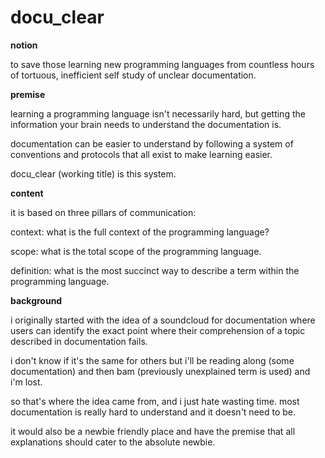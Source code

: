 docu_clear
==========
<b>notion</b>
 
to save those learning new programming languages from countless hours  
of tortuous, inefficient self study of unclear documentation. 

<b>premise</b>  

learning a programming language isn't necessarily hard, but getting the  
information your brain needs to understand the documentation is. 

documentation can be easier to understand by following a system of  
conventions and protocols that all exist to make learning easier. 

docu_clear (working title) is this system. 

<b>content</b>  

it is based on three pillars of communication:

context: what is the full context of the programming language? 

scope: what is the total scope of the programming language. 

definition: what is the most succinct way to describe a term within the  
programming language. 

<b>background</b>  

i originally started with the idea of a soundcloud for documentation where  
users can identify the exact point where their comprehension of a topic  
described in documentation fails.

i don't know if it's the same for others but i'll be reading along (some  
documentation) and then bam (previously unexplained term is used) and  
i'm lost. 

so that's where the idea came from, and i just hate wasting time. most  
documentation is really hard to understand and it doesn't need to be. 

it would also be a newbie friendly place and have the premise that all  
explanations should cater to the absolute newbie. 
